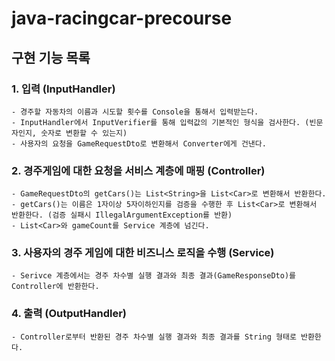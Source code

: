 # java-racingcar-precourse

## 구현 기능 목록

### 1. 입력 (InputHandler)
    - 경주할 자동차의 이름과 시도할 횟수를 Console을 통해서 입력받는다.
    - InputHandler에서 InputVerifier를 통해 입력값의 기본적인 형식을 검사한다. (빈문자인지, 숫자로 변환할 수 있는지)
    - 사용자의 요청을 GameRequestDto로 변환해서 Converter에게 건낸다.

### 2. 경주게임에 대한 요청을 서비스 계층에 매핑 (Controller)
    - GameRequestDto의 getCars()는 List<String>을 List<Car>로 변환해서 반환한다. 
    - getCars()는 이름은 1자이상 5자이하인지를 검증을 수행한 후 List<Car>로 변환해서 반환한다. (검증 실패시 IllegalArgumentException를 반환)
    - List<Car>와 gameCount를 Service 계층에 넘긴다.

### 3. 사용자의 경주 게임에 대한 비즈니스 로직을 수행 (Service)
    - Serivce 계층에서는 경주 차수별 실행 결과와 최종 결과(GameResponseDto)를 Controller에 반환한다.

### 4. 출력 (OutputHandler)
    - Controller로부터 반환된 경주 차수별 실행 결과와 최종 결과를 String 형태로 반환한다.

